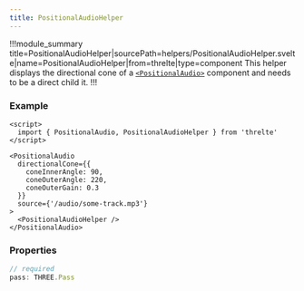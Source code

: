 ```yaml
---
title: PositionalAudioHelper
---
```


!!!module_summary title=PositionalAudioHelper|sourcePath=helpers/PositionalAudioHelper.svelte|name=PositionalAudioHelper|from=threlte|type=component
This helper displays the directional cone of a [`<PositionalAudio>`](/components/43-positional-audio) component and needs to be a direct child it.
!!!

### Example

```svelte
<script>
  import { PositionalAudio, PositionalAudioHelper } from 'threlte'
</script>

<PositionalAudio
  directionalCone={{
    coneInnerAngle: 90,
    coneOuterAngle: 220,
    coneOuterGain: 0.3
  }}
  source={'/audio/some-track.mp3'}
>
  <PositionalAudioHelper />
</PositionalAudio>
```

### Properties

```ts
// required
pass: THREE.Pass
```
